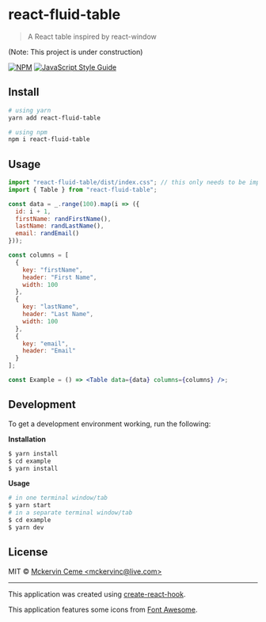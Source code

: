 # react-fluid-table

> A React table inspired by react-window

(Note: This project is under construction)

[![NPM](https://img.shields.io/npm/v/react-fluid-table?style=flat-square)](https://www.npmjs.com/package/react-fluid-table) [![JavaScript Style Guide](https://img.shields.io/badge/code_style-standard-brightgreen.svg?style=flat-square)](https://standardjs.com)

## Install

```bash
# using yarn
yarn add react-fluid-table

# using npm
npm i react-fluid-table
```

## Usage

```jsx
import "react-fluid-table/dist/index.css"; // this only needs to be imported once
import { Table } from "react-fluid-table";

const data = _.range(100).map(i => ({
  id: i + 1,
  firstName: randFirstName(),
  lastName: randLastName(),
  email: randEmail()
}));

const columns = [
  {
    key: "firstName",
    header: "First Name",
    width: 100
  },
  {
    key: "lastName",
    header: "Last Name",
    width: 100
  },
  {
    key: "email",
    header: "Email"
  }
];

const Example = () => <Table data={data} columns={columns} />;
```

## Development

To get a development environment working, run the following:

**Installation**

```bash
$ yarn install
$ cd example
$ yarn install
```

**Usage**

```bash
# in one terminal window/tab
$ yarn start
# in a separate terminal window/tab
$ cd example
$ yarn dev
```

## License

MIT © [Mckervin Ceme &lt;mckervinc@live.com&gt;](https://github.com/mckervinc)

---

This application was created using [create-react-hook](https://github.com/hermanya/create-react-hook).

This application features some icons from [Font Awesome](https://fontawesome.com/license/free).
